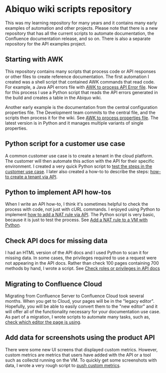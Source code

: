 
# Abiquo wiki scripts repository

This was my learning repository for many years and it contains many early examples of automation and other projects. 
Please note that there is a new repository that has all the current scripts to automate documentation, the Confluence documentation release, and so on. 
There is also a separate repository for the API examples project. 

## Starting with AWK
This repository contains many scripts that process code or API responses or other files to create reference documentation. 
The first automation I created was a shell script that contained AWK commands that read code. 
For example, a Java API errors file with [AWK to process API Error file](https://github.com/mjsmyth/abiquo-wiki-scripts/blob/master/process_api_error/process_api_error_dev_guide.sh). 
Now for this process I use a Python script that reads the API errors generated in the build and creates a table in the Abiquo wiki. 

Another early example is the documentation from the central configuration properties file.
The Development team commits to the central file, and the scripts then process it for the wiki. 
See [AWK to process properties file](https://github.com/mjsmyth/abiquo-wiki-scripts/blob/master/properties/process_properties.sh). 
The latest version is in Python and it manages multiple variants of single properties.

## Python script for a customer use case
A common customer use case is to create a tenant in the cloud platform. 
The customer will then automate this action with the API for their specific environment. 
I created a very quick Python script to [test the steps in the customer use case](https://github.com/mjsmyth/abiquo-wiki-scripts/blob/master/customer_script/abiquotenant.py). 
I later also created a how-to to describe the steps: [how-to create a tenant via API](https://abiquo.atlassian.net/wiki/spaces/doc/pages/311375969/How+to+create+a+tenant+via+API). 


## Python to implement API how-tos
When I write an API how-to, I think it's sometimes helpful to check the process with code, not just with cURL commands. 
I enjoyed using Python to implement [how to add a NAT rule via API](https://abiquo.atlassian.net/wiki/spaces/doc/pages/311375630/How+to+add+a+NAT+rule+to+a+VM+via+API). 
The Python script is very basic, because it is just to test the process. 
See [Add a NAT rule to a VM with Python](https://github.com/mjsmyth/abiquo-wiki-scripts/blob/master/api_howtos/vm_add_nat_rules.py). 


## Check API docs for missing data
I had an HTML version of the API docs and I used Python to scan it for missing data. 
In some cases, the privileges required to use a request were not appearing in the API docs.
Rather than check 100 pages containing 700 methods by hand, I wrote a script. 
See [Check roles or privileges in API docs](https://github.com/mjsmyth/abiquo-wiki-scripts/blob/master/checkroles/Checkroles.py)


## Migrating to Confluence Cloud
Migrating from Confluence Server to Confluence Cloud took several months. 
When you get to Cloud, your pages will be in the "legacy editor". 
Hopefully, you will be able to easily convert them to the "new editor" and it will offer all of the functionality necessary for your documentation use case. 
As part of a migration, I wrote scripts to automate many tasks, such as, [check which editor the page is using](https://github.com/mjsmyth/abiquo-wiki-scripts/blob/master/confluence_cloud_migration/ccloGetEditor.py). 


## Add data for screenshots using the product API
There were some new UI screens that displayed custom metrics. 
However, custom metrics are metrics that users have added with the API or a tool such as collectd running on the VM. 
To quickly get some screenshots with data, I wrote a very rough script to [push custom metrics](https://github.com/mjsmyth/abiquo-wiki-scripts/blob/master/general/metrics_push.py).

